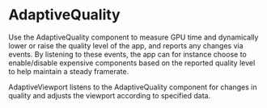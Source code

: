 # AdaptiveQuality
Use the AdaptiveQuality component to measure GPU time and dynamically lower or raise the quality level of the app, and reports any changes via events.
By listening to these events, the app can for instance choose to enable/disable expensive components based on the reported quality level to help maintain a steady framerate.

AdaptiveViewport listens to the AdaptiveQuality component for changes in quality and adjusts the viewport according to specified data.
